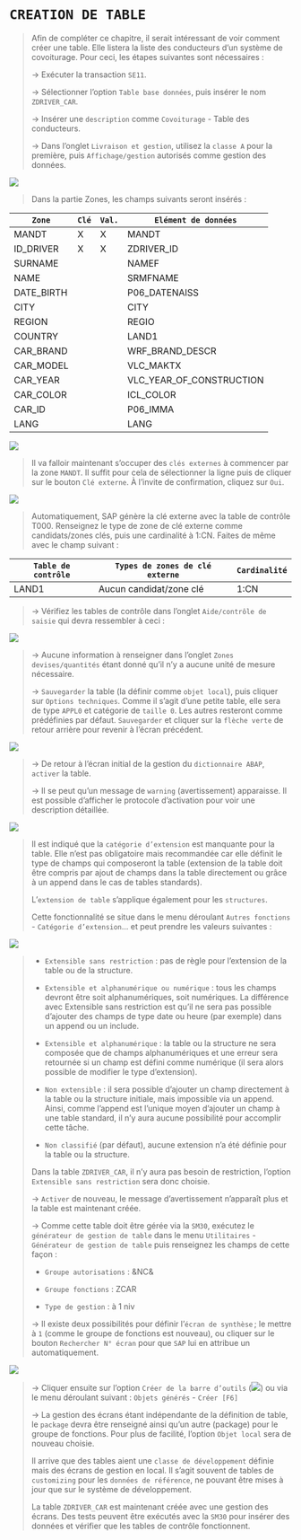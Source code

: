 # **`CREATION DE TABLE`**

> Afin de compléter ce chapitre, il serait intéressant de voir comment créer une table. Elle listera la liste des conducteurs d’un système de covoiturage. Pour ceci, les étapes suivantes sont nécessaires :
>
> -> Exécuter la transaction `SE11`.
>
> -> Sélectionner l’option `Table base données`, puis insérer le nom `ZDRIVER_CAR`.
>
> -> Insérer une `description` comme `Covoiturage` - Table des conducteurs.
>
> -> Dans l’onglet `Livraison et gestion`, utilisez la `classe A` pour la première, puis `Affichage/gestion` autorisés comme gestion des données.

![](../00_Ressources/06_09_01.png)

> Dans la partie Zones, les champs suivants seront insérés :

| `Zone`     | `Clé` | `Val.` | `Elément de données`     |
| ---------- | ----- | ------ | ------------------------ |
| MANDT      | X     | X      | MANDT                    |
| ID_DRIVER  | X     | X      | ZDRIVER_ID               |
| SURNAME    |       |        | NAMEF                    |
| NAME       |       |        | SRMFNAME                 |
| DATE_BIRTH |       |        | P06_DATENAISS            |
| CITY       |       |        | CITY                     |
| REGION     |       |        | REGIO                    |
| COUNTRY    |       |        | LAND1                    |
| CAR_BRAND  |       |        | WRF_BRAND_DESCR          |
| CAR_MODEL  |       |        | VLC_MAKTX                |
| CAR_YEAR   |       |        | VLC_YEAR_OF_CONSTRUCTION |
| CAR_COLOR  |       |        | ICL_COLOR                |
| CAR_ID     |       |        | P06_IMMA                 |
| LANG       |       |        | LANG                     |

![](../00_Ressources/06_09_02.png)

> Il va falloir maintenant s’occuper des `clés externes` à commencer par la zone `MANDT`. Il suffit pour cela de sélectionner la ligne puis de cliquer sur le bouton `Clé externe`. À l’invite de confirmation, cliquez sur `Oui`.

![](../00_Ressources/06_09_03.png)

> Automatiquement, SAP génère la clé externe avec la table de contrôle T000. Renseignez le type de zone de clé externe comme candidats/zones clés, puis une cardinalité à 1:CN. Faites de même avec le champ suivant :

| `Table de contrôle` | `Types de zones de clé externe` | `Cardinalité` |
| ------------------- | ------------------------------- | ------------- |
| LAND1               | Aucun candidat/zone clé         | 1:CN          |

> -> Vérifiez les tables de contrôle dans l’onglet `Aide/contrôle de saisie` qui devra ressembler à ceci :

![](../00_Ressources/06_09_04.png)

> -> Aucune information à renseigner dans l’onglet `Zones devises/quantités` étant donné qu’il n’y a aucune unité de mesure nécessaire.
>
> -> `Sauvegarder` la table (la définir comme `objet local`), puis cliquer sur `Options techniques`. Comme il s’agit d’une petite table, elle sera de type `APPL0` et catégorie de `taille 0`. Les autres resteront comme prédéfinies par défaut. `Sauvegarder` et cliquer sur la `flèche verte` de retour arrière pour revenir à l’écran précédent.

![](../00_Ressources/06_09_05.png)

> -> De retour à l’écran initial de la gestion du `dictionnaire ABAP`, `activer` la table.
>
> -> Il se peut qu’un message de `warning` (avertissement) apparaisse. Il est possible d’afficher le protocole d’activation pour voir une description détaillée.

![](../00_Ressources/06_09_06.png)

> Il est indiqué que la `catégorie d’extension` est manquante pour la table. Elle n’est pas obligatoire mais recommandée car elle définit le type de champs qui composeront la table (extension de la table doit être compris par ajout de champs dans la table directement ou grâce à un append dans le cas de tables standards).
>
> L’`extension de table` s’applique également pour les `structures`.
>
> Cette fonctionnalité se situe dans le menu déroulant `Autres fonctions` - `Catégorie d’extension`... et peut prendre les valeurs suivantes :

![](../00_Ressources/06_09_07.png)

> - `Extensible sans restriction` : pas de règle pour l’extension de la table ou de la structure.
>
> - `Extensible et alphanumérique ou numérique` : tous les champs devront être soit alphanumériques, soit numériques. La différence avec Extensible sans restriction est qu’il ne sera pas possible d’ajouter des champs de type date ou heure (par exemple) dans un append ou un include.
>
> - `Extensible et alphanumérique` : la table ou la structure ne sera composée que de champs alphanumériques et une erreur sera retournée si un champ est défini comme numérique (il sera alors possible de modifier le type d’extension).
>
> - `Non extensible` : il sera possible d’ajouter un champ directement à la table ou la structure initiale, mais impossible via un append. Ainsi, comme l’append est l’unique moyen d’ajouter un champ à une table standard, il n’y aura aucune possibilité pour accomplir cette tâche.
>
> - `Non classifié` (par défaut), aucune extension n’a été définie pour la table ou la structure.
>
> Dans la table `ZDRIVER_CAR`, il n’y aura pas besoin de restriction, l’option `Extensible sans restriction` sera donc choisie.
>
> -> `Activer` de nouveau, le message d’avertissement n’apparaît plus et la table est maintenant créée.
>
> -> Comme cette table doit être gérée via la `SM30`, exécutez le `générateur de gestion de table` dans le menu `Utilitaires` - `Générateur de gestion de table` puis renseignez les champs de cette façon :
>
> - `Groupe autorisations` : &NC&
>
> - `Groupe fonctions` : ZCAR
>
> - `Type de gestion` : à 1 niv
>
> -> Il existe deux possibilités pour définir l’`écran de synthèse` ; le mettre à `1` (comme le groupe de fonctions est nouveau), ou cliquer sur le bouton `Rechercher N° écran` pour que `SAP` lui en attribue un automatiquement.

![](../00_Ressources/06_09_08.png)

> -> Cliquer ensuite sur l’option `Créer de la barre d’outils` (![](../00_Ressources/06_09_09.png)) ou via le menu déroulant suivant : `Objets générés` - `Créer [F6]`
>
> -> La gestion des écrans étant indépendante de la définition de table, le `package` devra être renseigné ainsi qu’un autre (package) pour le groupe de fonctions. Pour plus de facilité, l’option `Objet local` sera de nouveau choisie.
>
> Il arrive que des tables aient une `classe de développement` définie mais des écrans de gestion en local. Il s’agit souvent de tables de `customizing` pour les `données de référence`, ne pouvant être mises à jour que sur le système de développement.
>
> La table `ZDRIVER_CAR` est maintenant créée avec une gestion des écrans. Des tests peuvent être exécutés avec la `SM30` pour insérer des données et vérifier que les tables de contrôle fonctionnent.
